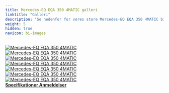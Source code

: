 ```yaml
---
title: Mercedes-EQ EQA 350 4MATIC galleri
linktitle: "Galleri"
description: "Se nedenfor for vores store Mercedes-EQ EQA 350 4MATIC billedgalleri. Klik på billederne for versioner i høj opløsning."
weight: 5
hidden: true
navicon: bi-images
---
```

<!-- markdownlint-disable MD033 -->
<div class="row" id ="my-gallery">
	<div class="pswp-grid-item col-6 col-md-4">
		<a href="https://media.evkx.net/multimedia/models/mercedes/eqa/eqa_350_4matic/charging_1.jpg"
data-pswp-src="https://media.evkx.net/multimedia/models/mercedes/eqa/eqa_350_4matic/charging_1.jpg"
data-pswp-width="3000"
data-pswp-height="2000" 
target="_blank">
			<img src="https://media.evkx.net/multimedia/models/mercedes/eqa/eqa_350_4matic/charging_1_xst.jpg" alt="Mercedes-EQ EQA 350 4MATIC" class="img-fluid " />
		</a>
	</div>
	<div class="pswp-grid-item col-6 col-md-4">
		<a href="https://media.evkx.net/multimedia/models/mercedes/eqa/eqa_350_4matic/exterior_1.jpg"
data-pswp-src="https://media.evkx.net/multimedia/models/mercedes/eqa/eqa_350_4matic/exterior_1.jpg"
data-pswp-width="3000"
data-pswp-height="1999" 
target="_blank">
			<img src="https://media.evkx.net/multimedia/models/mercedes/eqa/eqa_350_4matic/exterior_1_xst.jpg" alt="Mercedes-EQ EQA 350 4MATIC" class="img-fluid " />
		</a>
	</div>
	<div class="pswp-grid-item col-6 col-md-4">
		<a href="https://media.evkx.net/multimedia/models/mercedes/eqa/eqa_350_4matic/exterior_2.jpg"
data-pswp-src="https://media.evkx.net/multimedia/models/mercedes/eqa/eqa_350_4matic/exterior_2.jpg"
data-pswp-width="3000"
data-pswp-height="3949" 
target="_blank">
			<img src="https://media.evkx.net/multimedia/models/mercedes/eqa/eqa_350_4matic/exterior_2_xst.jpg" alt="Mercedes-EQ EQA 350 4MATIC" class="img-fluid " />
		</a>
	</div>
	<div class="pswp-grid-item col-6 col-md-4">
		<a href="https://media.evkx.net/multimedia/models/mercedes/eqa/eqa_350_4matic/frontseats_1.jpg"
data-pswp-src="https://media.evkx.net/multimedia/models/mercedes/eqa/eqa_350_4matic/frontseats_1.jpg"
data-pswp-width="3000"
data-pswp-height="2000" 
target="_blank">
			<img src="https://media.evkx.net/multimedia/models/mercedes/eqa/eqa_350_4matic/frontseats_1_xst.jpg" alt="Mercedes-EQ EQA 350 4MATIC" class="img-fluid " />
		</a>
	</div>
	<div class="pswp-grid-item col-6 col-md-4">
		<a href="https://media.evkx.net/multimedia/models/mercedes/eqa/eqa_350_4matic/lights_1.jpg"
data-pswp-src="https://media.evkx.net/multimedia/models/mercedes/eqa/eqa_350_4matic/lights_1.jpg"
data-pswp-width="3000"
data-pswp-height="2000" 
target="_blank">
			<img src="https://media.evkx.net/multimedia/models/mercedes/eqa/eqa_350_4matic/lights_1_xst.jpg" alt="Mercedes-EQ EQA 350 4MATIC" class="img-fluid " />
		</a>
	</div>
	<div class="pswp-grid-item col-6 col-md-4">
		<a href="https://media.evkx.net/multimedia/models/mercedes/eqa/eqa_350_4matic/main_1.jpg"
data-pswp-src="https://media.evkx.net/multimedia/models/mercedes/eqa/eqa_350_4matic/main_1.jpg"
data-pswp-width="3000"
data-pswp-height="2000" 
target="_blank">
			<img src="https://media.evkx.net/multimedia/models/mercedes/eqa/eqa_350_4matic/main_1_xst.jpg" alt="Mercedes-EQ EQA 350 4MATIC" class="img-fluid " />
		</a>
	</div>
	<div class="pswp-grid-item col-6 col-md-4">
		<a href="https://media.evkx.net/multimedia/models/mercedes/eqa/eqa_350_4matic/screens_1.jpg"
data-pswp-src="https://media.evkx.net/multimedia/models/mercedes/eqa/eqa_350_4matic/screens_1.jpg"
data-pswp-width="3000"
data-pswp-height="2249" 
target="_blank">
			<img src="https://media.evkx.net/multimedia/models/mercedes/eqa/eqa_350_4matic/screens_1_xst.jpg" alt="Mercedes-EQ EQA 350 4MATIC" class="img-fluid " />
		</a>
	</div>
</div>
<script type="module">
  import PhotoSwipeLightbox from '/js/photoswipe-lightbox.esm.js';
    const lightbox = new PhotoSwipeLightbox({
       gallery: '#my-gallery',
        children: 'a',
        pswpModule: () => import('/js/photoswipe.esm.js')
    });
lightbox.init();
</script>
<div class="mt-3 mb-3">
<a href="../specifications/" class="text-decoration-none text-black">
<strong><i class="bi-arrow-left"></i> Specifikationer </strong>
</a>
<a href="../reviews/" class="text-decoration-none text-black float-end">
<strong>Anmeldelser <i class="bi-arrow-right"></i></strong>
</a>
</div>
